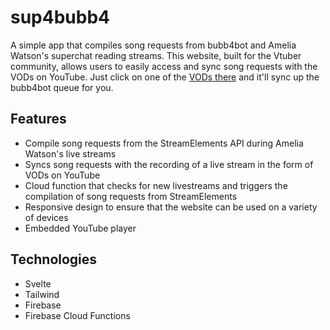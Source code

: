 # sup4bubb4

A simple app that compiles song requests from bubb4bot and Amelia Watson's superchat reading streams. This website, built for the Vtuber community, allows users to easily access and sync song requests with the VODs on YouTube. Just click on one of the [VODs there](https://sup4bubb4.com) and it'll sync up the bubb4bot queue for you.

## Features
- Compile song requests from the StreamElements API during Amelia Watson's live streams
- Syncs song requests with the recording of a live stream in the form of VODs on YouTube
- Cloud function that checks for new livestreams and triggers the compilation of song requests from StreamElements
- Responsive design to ensure that the website can be used on a variety of devices
- Embedded YouTube player

## Technologies
- Svelte
- Tailwind
- Firebase
- Firebase Cloud Functions
